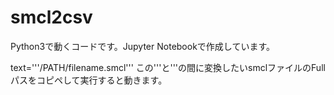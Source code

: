 # smcl2csv

Python3で動くコードです。Jupyter Notebookで作成しています。

text='''/PATH/filename.smcl'''
この'''と'''の間に変換したいsmclファイルのFullパスをコピペして実行すると動きます。
